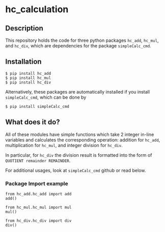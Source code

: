 # hc_calculation

## Description

This repository holds the code for three python packages `hc_add`, `hc_mul`, and `hc_div`, which are dependencies for the package `simpleCalc_cmd`. 

## Installation

```
$ pip install hc_add
$ pip install hc_mul
$ pip install hc_div
```

Alternatively, these packages are automatically installed if you install `simpleCalc_cmd`, which can be done by
```
$ pip install simpleCalc_cmd
```

## What does it do?
All of these modules have simple functions which take 2 integer in-line variables and calculates the corresponding operation: addition for `hc_add`, multiplication for `hc_mul`, and integer division for `hc_div`.

In particular, for `hc_div` the division result is formatted into the form of `QUOTIENT remainder REMAINDER`.

For additional usages, look at `simpleCalc_cmd` github or read below.

### Package Import example

```
from hc_add.hc_add import add
add()
```
```
from hc_mul.hc_mul import mul
mul()
```
```
from hc_div.hc_div import div
div()
```

